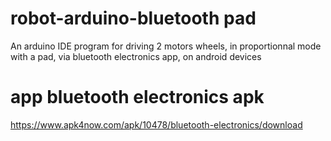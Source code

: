 # robot-arduino-bluetooth pad
An arduino IDE program for driving 2 motors wheels, in proportionnal mode with a pad, via bluetooth electronics app, on android devices


# app bluetooth electronics apk
https://www.apk4now.com/apk/10478/bluetooth-electronics/download

